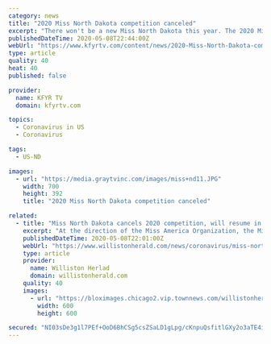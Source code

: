 ```yaml
---
category: news
title: "2020 Miss North Dakota competition canceled"
excerpt: "There won't be a new Miss North Dakota this year. The 2020 Miss North Dakota Scholarship Competition was canceled Friday afternoon following the decision of the Miss America Organization to postpone it's competition in September due to COVID-19."
publishedDateTime: 2020-05-08T22:44:00Z
webUrl: "https://www.kfyrtv.com/content/news/2020-Miss-North-Dakota-competition-canceled-570321211.html"
type: article
quality: 40
heat: 40
published: false

provider:
  name: KFYR TV
  domain: kfyrtv.com

topics:
  - Coronavirus in US
  - Coronavirus

tags:
  - US-ND

images:
  - url: "https://media.graytvinc.com/images/miss+nd11.JPG"
    width: 700
    height: 392
    title: "2020 Miss North Dakota competition canceled"

related:
  - title: "Miss North Dakota cancels 2020 competition, will resume in 2021"
    excerpt: "At the direction of the Miss America Organization, the Miss North Dakota Scholarship Organization has cancelled the 2020 Miss North Dakota and Miss North Dakota's Outstanding Teen Competitions. A 2021"
    publishedDateTime: 2020-05-08T22:01:00Z
    webUrl: "https://www.willistonherald.com/news/coronavirus/miss-north-dakota-cancels-2020-competition-will-resume-in-2021/article_84c7a154-9177-11ea-8ec4-5b245b820c88.html"
    type: article
    provider:
      name: Williston Herlad
      domain: willistonherald.com
    quality: 40
    images:
      - url: "https://bloximages.chicago2.vip.townnews.com/willistonherald.com/content/tncms/custom/image/6b999802-3bb1-11e5-a297-979edc8203a6.jpg?resize=600%2C600"
        width: 600
        height: 600

secured: "NI03sDe3g1l7PEf+OoD6BhCSg5csZSaLD1gLpg/cKnpuQsfitlGXy2o3aTE4i298AiLZ6SxS2P/Du4SbxFzlloV4cRH/g+guiLE5Nl9OX/14AwkK12WOvEH5aILuVwNowGIrRrjjJ/m4ONVrFjdO7NcDsi+Uzq1cgcdkCzfQVkZehXrh/MWKLM4uaBQ+b/M56NPoCqz7SUlp24LP1ZdcRC34XejgDgJZfnaF9RTdh0s/CyOhdPOz5LoY1Rj9izPuWd0sizMPbofCsZximCbYHJdU8QWe6znu3ZODTKFirJ2+RlepyfwODf1/U8dpVHPS2eq/+VZVrCsqhgBn1CIDxN42oqrbxicsVxrUDwz63c+Hk2nx38Ao+0e43ZQcvQiJTWy8AzRP3YLuI1DtP3qWHBChWqaxKNEG7opVy9iO9LKup2cJhs4TGPkxmwDMzdV/ZyPDvTtzdqVOg41S05gLenBCUCCtung7X+1cp9DorL4=;CZmqEoa4Ja0VAlCvjTylHg=="
---
```


